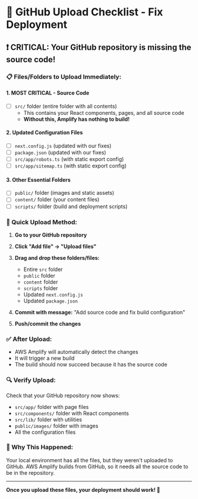 # 🚀 GitHub Upload Checklist - Fix Deployment

## ❗ CRITICAL: Your GitHub repository is missing the source code!

### 📋 Files/Folders to Upload Immediately:

#### 1. **MOST CRITICAL - Source Code**
- [ ] `src/` folder (entire folder with all contents)
  - This contains your React components, pages, and all source code
  - **Without this, Amplify has nothing to build!**

#### 2. **Updated Configuration Files**
- [ ] `next.config.js` (updated with our fixes)
- [ ] `package.json` (updated with our fixes)
- [ ] `src/app/robots.ts` (with static export config)
- [ ] `src/app/sitemap.ts` (with static export config)

#### 3. **Other Essential Folders**
- [ ] `public/` folder (images and static assets)
- [ ] `content/` folder (your content files)
- [ ] `scripts/` folder (build and deployment scripts)

### 🎯 Quick Upload Method:

1. **Go to your GitHub repository**
2. **Click "Add file" → "Upload files"**
3. **Drag and drop these folders/files:**
   - Entire `src` folder
   - `public` folder  
   - `content` folder
   - `scripts` folder
   - Updated `next.config.js`
   - Updated `package.json`

4. **Commit with message:** "Add source code and fix build configuration"
5. **Push/commit the changes**

### ✅ After Upload:
- AWS Amplify will automatically detect the changes
- It will trigger a new build
- The build should now succeed because it has the source code

### 🔍 Verify Upload:
Check that your GitHub repository now shows:
- `src/app/` folder with page files
- `src/components/` folder with React components  
- `src/lib/` folder with utilities
- `public/images/` folder with images
- All the configuration files

### 🚨 Why This Happened:
Your local environment has all the files, but they weren't uploaded to GitHub. AWS Amplify builds from GitHub, so it needs all the source code to be in the repository.

---

**Once you upload these files, your deployment should work! 🎉**